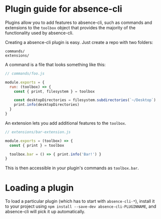 # Plugin guide for absence-cli

Plugins allow you to add features to absence-cli, such as commands and
extensions to the `toolbox` object that provides the majority of the functionality
used by absence-cli.

Creating a absence-cli plugin is easy. Just create a repo with two folders:

```
commands/
extensions/
```

A command is a file that looks something like this:

```js
// commands/foo.js

module.exports = {
  run: (toolbox) => {
    const { print, filesystem } = toolbox

    const desktopDirectories = filesystem.subdirectories(`~/Desktop`)
    print.info(desktopDirectories)
  }
}
```

An extension lets you add additional features to the `toolbox`.

```js
// extensions/bar-extension.js

module.exports = (toolbox) => {
  const { print } = toolbox

  toolbox.bar = () => { print.info('Bar!') }
}
```

This is then accessible in your plugin's commands as `toolbox.bar`.

# Loading a plugin

To load a particular plugin (which has to start with `absence-cli-*`),
install it to your project using `npm install --save-dev absence-cli-PLUGINNAME`,
and absence-cli will pick it up automatically.
